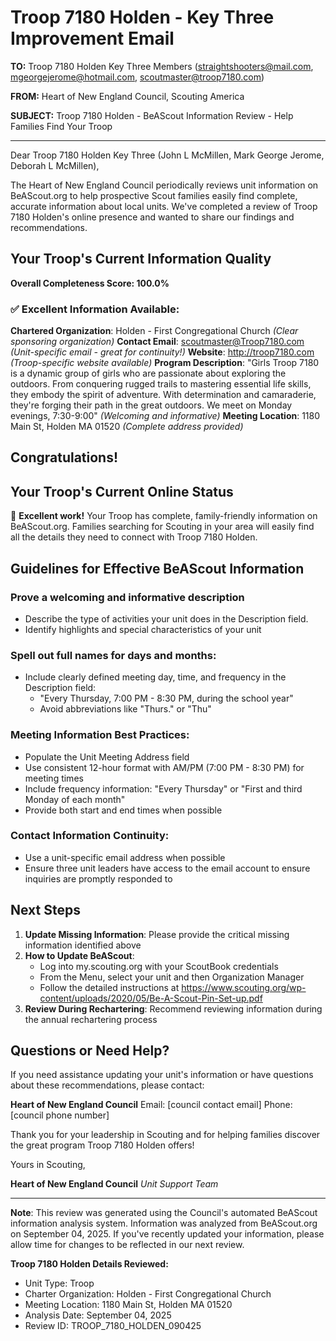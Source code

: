 # Troop 7180 Holden - Key Three Improvement Email

**TO:** Troop 7180 Holden Key Three Members (straightshooters@mail.com, mgeorgejerome@hotmail.com, scoutmaster@troop7180.com)

**FROM:** Heart of New England Council, Scouting America

**SUBJECT:** Troop 7180 Holden - BeAScout Information Review - Help Families Find Your Troop

---

Dear Troop 7180 Holden Key Three (John L McMillen, Mark George Jerome, Deborah L McMillen),

The Heart of New England Council periodically reviews unit information on BeAScout.org to help prospective Scout families easily find complete, accurate information about local units. We've completed a review of Troop 7180 Holden's online presence and wanted to share our findings and recommendations.

## Your Troop's Current Information Quality

**Overall Completeness Score: 100.0%**

### ✅ **Excellent Information Available:**
**Chartered Organization**: Holden - First Congregational Church *(Clear sponsoring organization)*
**Contact Email**: scoutmaster@Troop7180.com *(Unit-specific email - great for continuity!)*
**Website**: http://troop7180.com *(Troop-specific website available)*
**Program Description**: "Girls Troop 7180 is a dynamic group of girls who are passionate about exploring the outdoors. From conquering rugged trails to mastering essential life skills, they embody the spirit of adventure. With determination and camaraderie, they're forging their path in the great outdoors. We meet on Monday evenings, 7:30-9:00" *(Welcoming and informative)*
**Meeting Location**: 1180 Main St, Holden MA 01520 *(Complete address provided)*

## Congratulations!

## Your Troop's Current Online Status

🎉 **Excellent work!** Your Troop has complete, family-friendly information on BeAScout.org. Families searching for Scouting in your area will easily find all the details they need to connect with Troop 7180 Holden.

## Guidelines for Effective BeAScout Information

### **Prove a welcoming and informative description**
- Describe the type of activities your unit does in the Description field.
- Identify highlights and special characteristics of your unit

### **Spell out full names for days and months:**
- Include clearly defined meeting day, time, and frequency in the Description field:
  - "Every Thursday, 7:00 PM - 8:30 PM, during the school year"
  - Avoid abbreviations like "Thurs." or "Thu"

### **Meeting Information Best Practices:**
- Populate the Unit Meeting Address field
- Use consistent 12-hour format with AM/PM (7:00 PM - 8:30 PM) for meeting times
- Include frequency information: "Every Thursday" or "First and third Monday of each month"
- Provide both start and end times when possible

### **Contact Information Continuity:**
- Use a unit-specific email address when possible
- Ensure three unit leaders have access to the email account to ensure inquiries are promptly responded to

## Next Steps

1. **Update Missing Information**: Please provide the critical missing information identified above
2. **How to Update BeAScout**: 
   - Log into my.scouting.org with your ScoutBook credentials
   - From the Menu, select your unit and then Organization Manager
   - Follow the detailed instructions at
     https://www.scouting.org/wp-content/uploads/2020/05/Be-A-Scout-Pin-Set-up.pdf
3. **Review During Rechartering**: Recommend reviewing information during the annual rechartering process

## Questions or Need Help?

If you need assistance updating your unit's information or have questions about these recommendations, please contact:

**Heart of New England Council**
Email: [council contact email]
Phone: [council phone number]

Thank you for your leadership in Scouting and for helping families discover the great program Troop 7180 Holden offers!

Yours in Scouting,

**Heart of New England Council**
*Unit Support Team*

---

**Note**: This review was generated using the Council's automated BeAScout information analysis system. Information was analyzed from BeAScout.org on September 04, 2025. If you've recently updated your information, please allow time for changes to be reflected in our next review.

**Troop 7180 Holden Details Reviewed:**
- Unit Type: Troop
- Charter Organization: Holden - First Congregational Church
- Meeting Location: 1180 Main St, Holden MA 01520
- Analysis Date: September 04, 2025
- Review ID: TROOP_7180_HOLDEN_090425